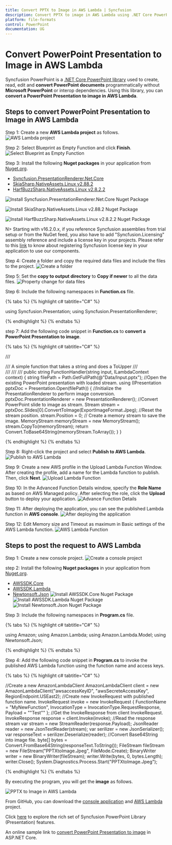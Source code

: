 ```yaml
---
title: Convert PPTX to Image in AWS Lambda | Syncfusion
description: Convert PPTX to image in AWS Lambda using .NET Core PowerPoint library (Presentation) without Microsoft PowerPoint or interop dependencies.
platform: file-formats
control: PowerPoint
documentation: UG
---
```


# Convert PowerPoint Presentation to Image in AWS Lambda

Syncfusion PowerPoint is a [.NET Core PowerPoint library](https://www.syncfusion.com/document-processing/powerpoint-framework/net-core) used to create, read, edit and **convert PowerPoint documents** programmatically without **Microsoft PowerPoint** or interop dependencies. Using this library, you can **convert a PowerPoint Presentation to image in AWS Lambda**.

## Steps to convert PowerPoint Presentation to Image in AWS Lambda

Step 1: Create a new **AWS Lambda project** as follows.
![AWS Lambda project](AWS_Images/Lambda_Images/Project-Template-PowerPoint-Presentation-to-PDF.png)

Step 2: Select Blueprint as Empty Function and click **Finish**.
![Select Blueprint as Empty Function](AWS_Images/Lambda_Images/Blueprint-AWS-PowerPoint-Presentation-to-PDF.png)

Step 3: Install the following **Nuget packages** in your application from [Nuget.org](https://www.nuget.org/).

* [Syncfusion.PresentationRenderer.Net.Core](https://www.nuget.org/packages/Syncfusion.PresentationRenderer.Net.Core)
* [SkiaSharp.NativeAssets.Linux v2.88.2](https://www.nuget.org/packages/SkiaSharp.NativeAssets.Linux/2.88.2)
* [HarfBuzzSharp.NativeAssets.Linux v2.8.2.2](https://www.nuget.org/packages/HarfBuzzSharp.NativeAssets.Linux/2.8.2.2)

![Install Syncfusion.PresentationRenderer.Net.Core Nuget Package](Azure_Images/App_Service_Linux/Nuget_Package_PowerPoint_Presentation_to_PDF.png)

![Install SkiaSharp.NativeAssets.Linux v2.88.2 Nuget Package](Azure_Images/App_Service_Linux/SkiaSharp_PowerPoint_Presentation_to_PDF.png)

![Install HarfBuzzSharp.NativeAssets.Linux v2.8.2.2 Nuget Package](Azure_Images/App_Service_Linux/HarfBuzz_PowerPoint_Presentation_to_PDF.png)

N> Starting with v16.2.0.x, if you reference Syncfusion assemblies from trial setup or from the NuGet feed, you also have to add "Syncfusion.Licensing" assembly reference and include a license key in your projects. Please refer to this [link](https://help.syncfusion.com/common/essential-studio/licensing/overview) to know about registering Syncfusion license key in your application to use our components.

Step 4: Create a folder and copy the required data files and include the files to the project.
![Create a folder](AWS_Images/Lambda_Images/Data-Folder-PowerPoint-Presentation-to-PDF.png)

Step 5: Set the **copy to output directory** to **Copy if newer** to all the data files.
![Property change for data files](AWS_Images/Lambda_Images/Property-PowerPoint-Presentation-to-PDF.png)

Step 6: Include the following namespaces in **Function.cs** file.

{% tabs %}
{% highlight c# tabtitle="C#" %}

using Syncfusion.Presentation;
using Syncfusion.PresentationRenderer;

{% endhighlight %}
{% endtabs %}

step 7: Add the following code snippet in **Function.cs** to **convert a PowerPoint Presentation to image**.

{% tabs %}
{% highlight c# tabtitle="C#" %}

/// <summary>
/// A simple function that takes a string and does a ToUpper
/// </summary>
/// <param name="input"></param>
/// <param name="context"></param>
/// <returns></returns>
public string FunctionHandler(string input, ILambdaContext context)
{
    string filePath = Path.GetFullPath(@"Data/Input.pptx");
    //Open the existing PowerPoint presentation with loaded stream.
    using (IPresentation pptxDoc = Presentation.Open(filePath))
    {
        //Initialize the PresentationRenderer to perform image conversion.
        pptxDoc.PresentationRenderer = new PresentationRenderer();
        //Convert PowerPoint slide to image as stream.
        Stream stream = pptxDoc.Slides[0].ConvertToImage(ExportImageFormat.Jpeg);
        //Reset the stream position.
        stream.Position = 0;
        // Create a memory stream to save the image.
        MemoryStream memoryStream = new MemoryStream();
        stream.CopyTo(memoryStream);
        return Convert.ToBase64String(memoryStream.ToArray());
    }
}

{% endhighlight %}
{% endtabs %}

Step 8: Right-click the project and select **Publish to AWS Lambda**.
![Publish to AWS Lambda](AWS_Images/Lambda_Images/Publish-PowerPoint-Presentation-to-PDF.png)

Step 9: Create a new AWS profile in the Upload Lambda Function Window. After creating the profile, add a name for the Lambda function to publish. Then, click **Next**.
![Upload Lambda Function](AWS_Images/Lambda_Images/Upload-Lampda-PowerPoint-Presentation-to-PDF.png)

Step 10: In the Advanced Function Details window, specify the **Role Name** as based on AWS Managed policy. After selecting the role, click the **Upload** button to deploy your application.
![Advance Function Details](AWS_Images/Lambda_Images/Advanced-AWS-PowerPoint-Presentation-to-PDF.png)

Step 11: After deploying the application, you can see the published Lambda function in **AWS console**.
![After deploying the application](AWS_Images/Lambda_Images/Function-PowerPoint-Presentation-to-PDF.png)

Step 12: Edit Memory size and Timeout as maximum in Basic settings of the AWS Lambda function.
![AWS Lambda Function](AWS_Images/Lambda_Images/Basic-Settings-PowerPoint-Presentation-to-PDF.png)

## Steps to post the request to AWS Lambda

Step 1: Create a new console project.
![Create a console project](AWS_Images/Lambda_Images/Console-APP-PowerPoint-Presentation-to-PDF.png)

step 2: Install the following **Nuget packages** in your application from [Nuget.org](https://www.nuget.org/).

* [AWSSDK.Core](https://www.nuget.org/packages/AWSSDK.Core/)
* [AWSSDK.Lambda](https://www.nuget.org/packages/AWSSDK.Lambda/)
* [Newtonsoft.Json](https://www.nuget.org/packages/Newtonsoft.Json/)
![Install AWSSDK.Core Nuget Package](AWS_Images/Lambda_Images/Nuget-Package-AWSSDK-Core-PowerPoint-Presentation-to-PDF.png)
![Install AWSSDK.Lambda Nuget Package](AWS_Images/Lambda_Images/Nuget-Package-AWSSDK-Lambda-PowerPoint-Presentation-to-PDF.png)
![Install Newtonsoft.Json Nuget Package](AWS_Images/Lambda_Images/Nuget-Package-Newton-Json-PowerPoint-Presentation-to-PDF.png)

Step 3: Include the following namespaces in **Program.cs** file.

{% tabs %}
{% highlight c# tabtitle="C#" %}

using Amazon;
using Amazon.Lambda;
using Amazon.Lambda.Model;
using Newtonsoft.Json;

{% endhighlight %}
{% endtabs %}

Step 4: Add the following code snippet in **Program.cs** to invoke the published AWS Lambda function using the function name and access keys.

{% tabs %}
{% highlight c# tabtitle="C#" %}

//Create a new AmazonLambdaClient
AmazonLambdaClient client = new AmazonLambdaClient("awsaccessKeyID", "awsSecreteAccessKey", RegionEndpoint.USEast2);
//Create new InvokeRequest with published function name.
InvokeRequest invoke = new InvokeRequest
{
    FunctionName = "MyNewFunction",
    InvocationType = InvocationType.RequestResponse,
    Payload = "\"Test\""
};
//Get the InvokeResponse from client InvokeRequest.
InvokeResponse response = client.Invoke(invoke);
//Read the response stream
var stream = new StreamReader(response.Payload);
JsonReader reader = new JsonTextReader(stream);
var serilizer = new JsonSerializer();
var responseText = serilizer.Deserialize(reader);
//Convert Base64String into image file.
byte[] bytes = Convert.FromBase64String(responseText.ToString());
FileStream fileStream = new FileStream("PPTXtoImage.Jpeg", FileMode.Create);
BinaryWriter writer = new BinaryWriter(fileStream);
writer.Write(bytes, 0, bytes.Length);
writer.Close();
System.Diagnostics.Process.Start("PPTXtoImage.Jpeg");

{% endhighlight %}
{% endtabs %}

By executing the program, you will get the **image** as follows.

![PPTX to Image in AWS Lambda](PPTXtoPDF_images/Output_PowerPoint_Presentation_to-Image.png)

From GitHub, you can download the [console application](https://github.com/SyncfusionExamples/PowerPoint-Examples/tree/master/PPTX-to-Image-conversion/Convert-PowerPoint-presentation-to-Image/AWS/Console_Application) and [AWS Lambda](https://github.com/SyncfusionExamples/PowerPoint-Examples/tree/master/PPTX-to-Image-conversion/Convert-PowerPoint-presentation-to-Image/AWS/AWS_Lambda) project.

Click [here](https://www.syncfusion.com/document-processing/powerpoint-framework/net-core) to explore the rich set of Syncfusion PowerPoint Library (Presentation) features. 

An online sample link to [convert PowerPoint Presentation to image](https://ej2.syncfusion.com/aspnetcore/PowerPoint/PPTXToImage#/material3) in ASP.NET Core. 